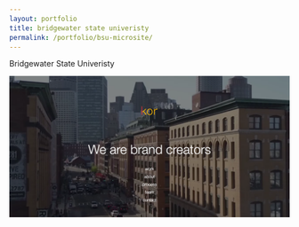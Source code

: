 ```yaml
---
layout: portfolio
title: bridgewater state univeristy
permalink: /portfolio/bsu-microsite/
---
```


Bridgewater State Univeristy


<img src="/img/full/full-kor-homepage.png">